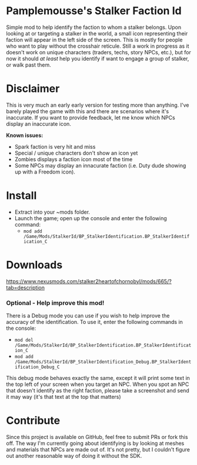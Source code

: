 # Pamplemousse's Stalker Faction Id

Simple mod to help identify the faction to whom a stalker belongs. Upon looking at or targeting a stalker in the world, a small icon representing their faction will appear in the left side of the screen. This is mostly for people who want to play without the crosshair reticule. Still a work in progress as it doesn't work on unique characters (traders, techs, story NPCs, etc.), but for now it should _at least_ help you identify if want to engage a group of stalker, or walk past them.  

# Disclaimer
This is very much an early early version for testing more than anything. I've barely played the game with this and there are scenarios where it's inaccurate. If you want to provide feedback, let me know which NPCs display an inaccurate icon.

**Known issues:** 
 - Spark faction is very hit and miss
 - Special / unique characters don't show an icon yet 
 - Zombies displays a faction icon most of the time
 - Some NPCs may display an innacurate faction (i.e. Duty dude showing up with a Freedom icon).

# Install

 - Extract into your ~mods folder. 
 - Launch the game; open up the console and enter the following command: 
	 - `mod add /Game/Mods/StalkerId/BP_StalkerIdentification.BP_StalkerIdentification_C`

# Downloads
https://www.nexusmods.com/stalker2heartofchornobyl/mods/665/?tab=description


### Optional - Help improve this mod!
There is a Debug mode you can use if you wish to help improve the accuracy of the identification.
To use it, enter the following commands in the console:
- `mod del /Game/Mods/StalkerId/BP_StalkerIdentification.BP_StalkerIdentification_C`
- `mod add /Game/Mods/StalkerId/BP_StalkerIdentification_Debug.BP_StalkerIdentification_Debug_C`

This debug mode behaves exactly the same, except it will print some text in the top left of your screen when you target an NPC.
When you spot an NPC that doesn't identify as the right faction, please take a screenshot and send it may way (it's that text at the top that matters)

# Contribute
Since this project is available on GitHub, feel free to submit PRs or fork this off.
The way I'm currently going about identifying is by looking at meshes and materials that NPCs are made out of. It's not pretty, but I couldn't figure out another reasonable way of doing it without the SDK.
